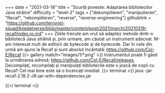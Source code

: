 +++
date = "2021-03-18"
title = "Scurtă poveste: Adaptarea bibliotecilor Java străine"
difficulty = "level-2"
tags = ["dekompilieren", "manipulieren", "Recaf", "rekompilieren", "reverse", "reverse-engineering"]
githublink = "https://github.com/terrorist-squad/knedelverse/blob/master/content/post/2021/march/20210318-recaf/index.ro.md"
+++
Zilele trecute am vrut să adaptez metode dintr-o bibliotecă Java străină și, prin urmare, am căutat un instrument adecvat. M-am interesat mult de editorii de bytecode și de bytecode. Dar în cele din urmă am ajuns la Recaf și sunt absolut încântată: https://github.com/Col-E/Recaf
{{< gallery match="images/1/*.png" >}}
Instrumentul poate fi găsit la următoarea adresă: https://github.com/Col-E/Recaf/releases. Decompilați, recompilați și manipulați bibliotecile este o joacă de copii cu Recaf! Cel mai bine este să o încercați imediat.
{{< terminal >}}
java -jar recaf-2.18.2-J8-jar-with-dependencies.jar

{{</ terminal >}}
